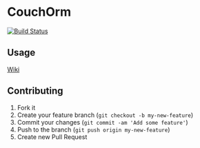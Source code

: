 # CouchOrm

[![Build Status](https://travis-ci.org/iliabylich/winged-couch.png?branch=master)](https://travis-ci.org/iliabylich/winged-couch)

## Usage

[Wiki](https://github.com/iliabylich/winged-couch/wiki)

## Contributing

1. Fork it
2. Create your feature branch (`git checkout -b my-new-feature`)
3. Commit your changes (`git commit -am 'Add some feature'`)
4. Push to the branch (`git push origin my-new-feature`)
5. Create new Pull Request
